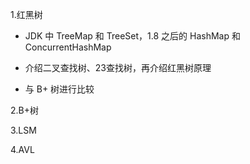 1.红黑树

- JDK 中 TreeMap 和 TreeSet，1.8 之后的 HashMap 和 ConcurrentHashMap

- 介绍二叉查找树、23查找树，再介绍红黑树原理

- 与 B+ 树进行比较

  

2.B+树

3.LSM

4.AVL

